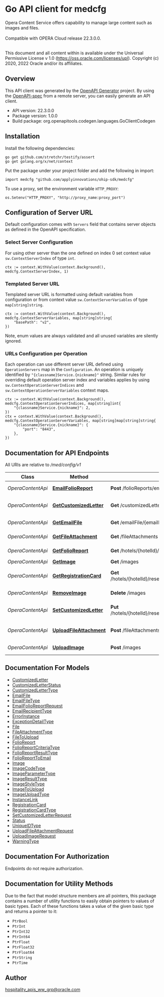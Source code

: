 # Go API client for medcfg

Opera Content Service offers capability to manage large content such as images and files.<br /><br /> Compatible with OPERA Cloud release 22.3.0.0.<br /><br /><p> This document and all content within is available under the Universal Permissive License v 1.0 (https://oss.oracle.com/licenses/upl). Copyright (c) 2020, 2022 Oracle and/or its affiliates.</p>

## Overview
This API client was generated by the [OpenAPI Generator](https://openapi-generator.tech) project.  By using the [OpenAPI-spec](https://www.openapis.org/) from a remote server, you can easily generate an API client.

- API version: 22.3.0.0
- Package version: 1.0.0
- Build package: org.openapitools.codegen.languages.GoClientCodegen

## Installation

Install the following dependencies:

```shell
go get github.com/stretchr/testify/assert
go get golang.org/x/net/context
```

Put the package under your project folder and add the following in import:

```golang
import medcfg "github.com/applyinnovations/ohip-sdk/medcfg"
```

To use a proxy, set the environment variable `HTTP_PROXY`:

```golang
os.Setenv("HTTP_PROXY", "http://proxy_name:proxy_port")
```

## Configuration of Server URL

Default configuration comes with `Servers` field that contains server objects as defined in the OpenAPI specification.

### Select Server Configuration

For using other server than the one defined on index 0 set context value `sw.ContextServerIndex` of type `int`.

```golang
ctx := context.WithValue(context.Background(), medcfg.ContextServerIndex, 1)
```

### Templated Server URL

Templated server URL is formatted using default variables from configuration or from context value `sw.ContextServerVariables` of type `map[string]string`.

```golang
ctx := context.WithValue(context.Background(), medcfg.ContextServerVariables, map[string]string{
	"basePath": "v2",
})
```

Note, enum values are always validated and all unused variables are silently ignored.

### URLs Configuration per Operation

Each operation can use different server URL defined using `OperationServers` map in the `Configuration`.
An operation is uniquely identified by `"{classname}Service.{nickname}"` string.
Similar rules for overriding default operation server index and variables applies by using `sw.ContextOperationServerIndices` and `sw.ContextOperationServerVariables` context maps.

```golang
ctx := context.WithValue(context.Background(), medcfg.ContextOperationServerIndices, map[string]int{
	"{classname}Service.{nickname}": 2,
})
ctx = context.WithValue(context.Background(), medcfg.ContextOperationServerVariables, map[string]map[string]string{
	"{classname}Service.{nickname}": {
		"port": "8443",
	},
})
```

## Documentation for API Endpoints

All URIs are relative to */med/config/v1*

Class | Method | HTTP request | Description
------------ | ------------- | ------------- | -------------
*OperaContentApi* | [**EmailFolioReport**](docs/OperaContentApi.md#emailfolioreport) | **Post** /folioReports/email | Email folio report
*OperaContentApi* | [**GetCustomizedLetter**](docs/OperaContentApi.md#getcustomizedletter) | **Get** /customizedLetter/{letterId} | Get customized letter
*OperaContentApi* | [**GetEmailFile**](docs/OperaContentApi.md#getemailfile) | **Get** /emailFile/{emailId} | Get Email Blob File
*OperaContentApi* | [**GetFileAttachment**](docs/OperaContentApi.md#getfileattachment) | **Get** /fileAttachments | Get file attachment
*OperaContentApi* | [**GetFolioReport**](docs/OperaContentApi.md#getfolioreport) | **Get** /hotels/{hotelId}/reservations/{reservationId}/folioReports | Get folio report
*OperaContentApi* | [**GetImage**](docs/OperaContentApi.md#getimage) | **Get** /images | Get image
*OperaContentApi* | [**GetRegistrationCard**](docs/OperaContentApi.md#getregistrationcard) | **Get** /hotels/{hotelId}/reservations/{reservationId}/registrationCard | Get registration card
*OperaContentApi* | [**RemoveImage**](docs/OperaContentApi.md#removeimage) | **Delete** /images | Delete image
*OperaContentApi* | [**SetCustomizedLetter**](docs/OperaContentApi.md#setcustomizedletter) | **Put** /hotels/{hotelId}/reservations/{reservationId}/customizedLetter | Set customized letter
*OperaContentApi* | [**UploadFileAttachment**](docs/OperaContentApi.md#uploadfileattachment) | **Post** /fileAttachments | Upload a file attachment
*OperaContentApi* | [**UploadImage**](docs/OperaContentApi.md#uploadimage) | **Post** /images | Upload an image


## Documentation For Models

 - [CustomizedLetter](docs/CustomizedLetter.md)
 - [CustomizedLetterStatus](docs/CustomizedLetterStatus.md)
 - [CustomizedLetterType](docs/CustomizedLetterType.md)
 - [EmailFile](docs/EmailFile.md)
 - [EmailFileType](docs/EmailFileType.md)
 - [EmailFolioReportRequest](docs/EmailFolioReportRequest.md)
 - [EmailRecipientType](docs/EmailRecipientType.md)
 - [ErrorInstance](docs/ErrorInstance.md)
 - [ExceptionDetailType](docs/ExceptionDetailType.md)
 - [File](docs/File.md)
 - [FileAttachmentType](docs/FileAttachmentType.md)
 - [FileToUpload](docs/FileToUpload.md)
 - [FolioReport](docs/FolioReport.md)
 - [FolioReportCriteriaType](docs/FolioReportCriteriaType.md)
 - [FolioReportResultType](docs/FolioReportResultType.md)
 - [FolioReportToEmail](docs/FolioReportToEmail.md)
 - [Image](docs/Image.md)
 - [ImageCodeType](docs/ImageCodeType.md)
 - [ImageParameterType](docs/ImageParameterType.md)
 - [ImageResultType](docs/ImageResultType.md)
 - [ImageStyleType](docs/ImageStyleType.md)
 - [ImageToUpload](docs/ImageToUpload.md)
 - [ImageUploadType](docs/ImageUploadType.md)
 - [InstanceLink](docs/InstanceLink.md)
 - [RegistrationCard](docs/RegistrationCard.md)
 - [RegistrationCardType](docs/RegistrationCardType.md)
 - [SetCustomizedLetterRequest](docs/SetCustomizedLetterRequest.md)
 - [Status](docs/Status.md)
 - [UniqueIDType](docs/UniqueIDType.md)
 - [UploadFileAttachmentRequest](docs/UploadFileAttachmentRequest.md)
 - [UploadImageRequest](docs/UploadImageRequest.md)
 - [WarningType](docs/WarningType.md)


## Documentation For Authorization

Endpoints do not require authorization.


## Documentation for Utility Methods

Due to the fact that model structure members are all pointers, this package contains
a number of utility functions to easily obtain pointers to values of basic types.
Each of these functions takes a value of the given basic type and returns a pointer to it:

* `PtrBool`
* `PtrInt`
* `PtrInt32`
* `PtrInt64`
* `PtrFloat`
* `PtrFloat32`
* `PtrFloat64`
* `PtrString`
* `PtrTime`

## Author

hospitality_apis_ww_grp@oracle.com

